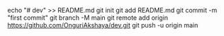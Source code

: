 echo "# dev" >> README.md
git init
git add README.md
git commit -m "first commit"
git branch -M main
git remote add origin https://github.com/OnguriAkshaya/dev.git
git push -u origin main
